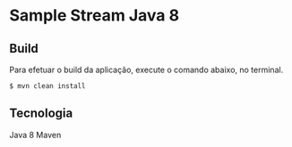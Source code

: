 #   Sample Stream Java 8
 
 
## Build
 
Para efetuar o build da aplicação, execute o comando abaixo, no terminal.  

```
$ mvn clean install  
```

## Tecnologia

Java 8
Maven

